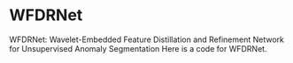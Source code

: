 # WFDRNet
WFDRNet: Wavelet-Embedded Feature Distillation and Refinement Network for Unsupervised Anomaly Segmentation
Here is a code for WFDRNet.
